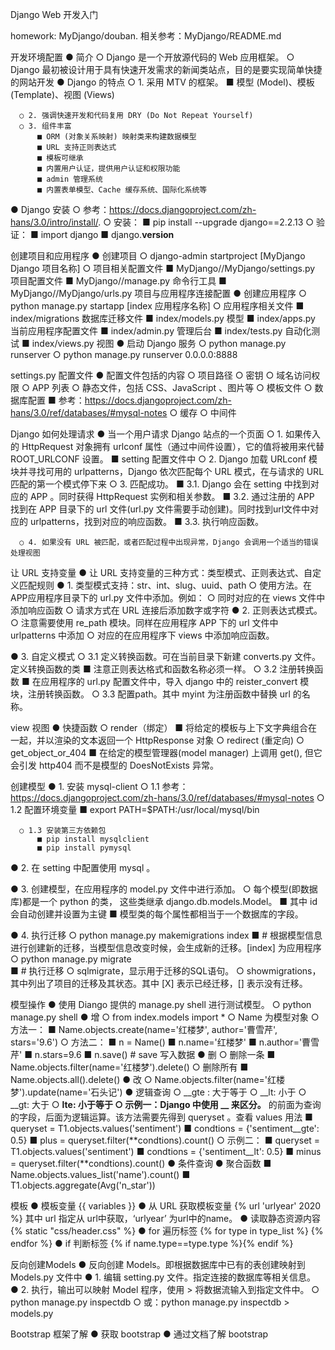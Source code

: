 Django Web 开发入门

homework:   MyDjango/douban.  相关参考：MyDjango/README.md 

开发环境配置
  ● 简介
      ○ Django 是一个开放源代码的 Web 应用框架。
      ○ Django 最初被设计用于具有快速开发需求的新闻类站点，目的是要实现简单快捷的网站开发
  ● Django 的特点
      ○ 1. 采用 MTV 的框架。
          ■ 模型 (Model)、模板 (Template)、视图 (Views)

      ○ 2. 强调快速开发和代码复用 DRY (Do Not Repeat Yourself)
      ○ 3. 组件丰富
          ■ ORM (对象关系映射) 映射类来构建数据模型
          ■ URL 支持正则表达式
          ■ 模板可继承
          ■ 内置用户认证，提供用户认证和权限功能
          ■ admin 管理系统
          ■ 内置表单模型、Cache 缓存系统、国际化系统等
  ● Django 安装
      ○ 参考：https://docs.djangoproject.com/zh-hans/3.0/intro/install/.
      ○ 安装：
          ■ pip install --upgrade django==2.2.13
      ○ 验证：
          ■ import django
          ■ django.__version__
          

创建项目和应用程序
  ● 创建项目
      ○ django-admin startproject [MyDjango  Django 项目名称] 
      ○ 项目相关配置文件
          ■ MyDjango//MyDjango/settings.py  项目配置文件
          ■ MyDjango//manage.py     命令行工具
          ■ MyDjango//MyDjango/urls.py    项目与应用程序连接配置
  ● 创建应用程序
      ○ python manage.py startapp [index 应用程序名称]
      ○ 应用程序相关文件
          ■ index/migrations  数据库迁移文件
          ■ index/models.py 模型
          ■ index/apps.py   当前应用程序配置文件
          ■ index/admin.py    管理后台
          ■ index/tests.py    自动化测试
          ■ index/views.py    视图
  ● 启动 Django 服务
      ○ python manage.py runserver
      ○ python manage.py runserver 0.0.0.0:8888

settings.py  配置文件
  ● 配置文件包括的内容
      ○ 项目路径
      ○ 密钥
      ○ 域名访问权限
      ○ APP 列表
      ○ 静态文件，包括 CSS、JavaScript 、图片等
      ○ 模板文件
      ○ 数据库配置
          ■ 参考：https://docs.djangoproject.com/zh-hans/3.0/ref/databases/#mysql-notes
      ○ 缓存
      ○ 中间件

Django 如何处理请求
  ● 当一个用户请求 Django 站点的一个页面
      ○ 1. 如果传入的 HttpRequest 对象拥有 urlconf 属性（通过中间件设置），它的值将被用来代替 ROOT_URLCONF 设置。
          ■ setting 配置文件中
      ○ 2. Django 加载 URLconf 模块并寻找可用的 urlpatterns，Django 依次匹配每个 URL 模式，在与请求的 URL 匹配的第一个模式停下来
      ○ 3. 匹配成功。
          ■ 3.1. Django 会在 setting 中找到对应的 APP 。同时获得 HttpRequest 实例和相关参数。
          ■ 3.2. 通过注册的 APP 找到在 APP 目录下的 url 文件(url.py 文件需要手动创建)。同时找到url文件中对应的 urlpatterns，找到对应的响应函数。
          ■ 3.3. 执行响应函数。


      ○ 4. 如果没有 URL 被匹配，或者匹配过程中出现异常，Django 会调用一个适当的错误处理视图
让 URL 支持变量
  ●  让 URL 支持变量的三种方式：类型模式、正则表达式、自定义匹配规则
  ● 1. 类型模式支持：str、int、slug、uuid、path
      ○ 使用方法。在APP应用程序目录下的 url.py 文件中添加。例如：
      ○ 同时对应的在 views 文件中添加响应函数
      ○ 请求方式在 URL 连接后添加数字或字符
  ● 2. 正则表达式模式。
      ○ 注意需要使用 re_path 模块。同样在应用程序 APP 下的 url 文件中 urlpatterns 中添加
      ○ 对应的在应用程序下 views 中添加响应函数。

  ● 3. 自定义模式
      ○ 3.1 定义转换函数。可在当前目录下新建 converts.py 文件。定义转换函数的类
          ■ 注意正则表达格式和函数名称必须一样。
      ○ 3.2 注册转换函数
          ■ 在应用程序的 url.py 配置文件中，导入 django 中的 reister_convert 模块，注册转换函数。
      ○ 3.3 配置path。其中 myint 为注册函数中替换 url 的名称。

view 视图
  ● 快捷函数
      ○ render（绑定）
          ■ 将给定的模板与上下文字典组合在一起，并以渲染的文本返回一个 HttpResponse 对象
      ○ redirect (重定向)
      ○ get_object_or_404
          ■ 在给定的模型管理器(model manager) 上调用 get(), 但它会引发 http404 而不是模型的 DoesNotExists 异常。

创建模型
  ● 1. 安装 mysql-client
      ○ 1.1 参考：https://docs.djangoproject.com/zh-hans/3.0/ref/databases/#mysql-notes
      ○ 1.2 配置环境变量
          ■ export PATH=$PATH:/usr/local/mysql/bin

      ○ 1.3 安装第三方依赖包
          ■ pip install mysqlclient
          ■ pip install pymysql 
  ● 2. 在 setting 中配置使用 mysql 。

  ● 3. 创建模型，在应用程序的 model.py 文件中进行添加。
      ○ 每个模型(即数据库)都是一个 python 的类， 这些类继承 django.db.models.Model。
          ■ 其中 id 会自动创建并设置为主键
          ■ 模型类的每个属性都相当于一个数据库的字段。


  ● 4. 执行迁移
      ○ python manage.py makemigrations index 
          ■ # 根据模型信息进行创建新的迁移，当模型信息改变时候，会生成新的迁移。[index] 为应用程序
      ○ python manage.py migrate    
          ■ # 执行迁移
      ○ sqlmigrate，显示用于迁移的SQL语句。
      ○ showmigrations，其中列出了项目的迁移及其状态。其中 [X] 表示已经迁移，[] 表示没有迁移。

模型操作
  ● 使用 Diango 提供的 manage.py shell 进行测试模型。
      ○ python manage.py shell
  ● 增
      ○ from index.models import *
      ○ Name 为模型对象
      ○ 方法一：
          ■ Name.objects.create(name='红楼梦', author='曹雪芹', stars='9.6')
      ○ 方法二：
          ■ n = Name()
          ■ n.name='红楼梦'
          ■ n.author='曹雪芹'
          ■ n.stars=9.6
          ■ n.save()  # save 写入数据
  ● 删
      ○ 删除一条
          ■ Name.objects.filter(name='红楼梦').delete()
      ○ 删除所有
          ■ Name.objects.all().delete()
  ● 改
      ○ Name.objects.filter(name='红楼梦').update(name='石头记')
  ● 逻辑查询
      ○ __gte : 大于等于
      ○ __lt: 小于
      ○ __gt: 大于
      ○ __lte: 小于等于
      ○ 示例一：Django 中使用 __ 来区分。__ 的前面为查询的字段，后面为逻辑运算。该方法需要先得到 queryset 。查看 values 用法
          ■ queryset = T1.objects.values('sentiment')
          ■ condtions = {'sentiment__gte': 0.5}
          ■ plus = queryset.filter(**condtions).count()
      ○ 示例二：
          ■ queryset = T1.objects.values('sentiment')
          ■ condtions = {'sentiment__lt': 0.5}
          ■ minus = queryset.filter(**condtions).count()
  ● 条件查询
  ● 聚合函数
          ■ Name.objects.values_list('name').count()
          ■ T1.objects.aggregate(Avg('n_star'))

模板
  ● 模板变量 {{ variables }}
  ● 从 URL 获取模板变量 {% url 'urlyear' 2020 %}  其中 url 指定从 url中获取，‘urlyear’ 为url中的name。
  ● 读取静态资源内容 {% static "css/header.css" %}
  ● for 遍历标签 {% for type in type_list %} {% endfor %}
  ● if 判断标签 {% if name.type==type.type %}{% endif %}

反向创建Models
  ● 反向创建 Models。即根据数据库中已有的表创建映射到 Models.py 文件中
  ● 1. 编辑 setting.py 文件。指定连接的数据库等相关信息。
  ● 2. 执行，输出可以映射 Model 程序，使用 > 将数据流输入到指定文件中。
      ○ python manage.py inspectdb 
      ○ 或：python manage.py inspectdb > models.py

Bootstrap 框架了解 
  ● 获取 bootstrap 
  ● 通过文档了解 bootstrap 